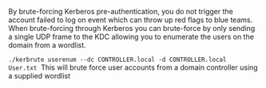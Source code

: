 
By brute-forcing Kerberos pre-authentication, you do not trigger the account failed to log on event which can throw up red flags to blue teams. When brute-forcing through Kerberos you can brute-force by only sending a single UDP frame to the KDC allowing you to enumerate the users on the domain from a wordlist.

`./kerbrute userenum --dc CONTROLLER.local -d CONTROLLER.local User.txt` 
This will brute force user accounts from a domain controller using a supplied wordlist
